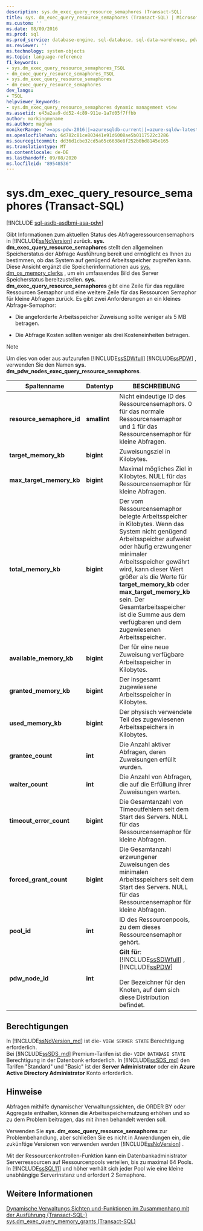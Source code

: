 ```yaml
---
description: sys.dm_exec_query_resource_semaphores (Transact-SQL)
title: sys. dm_exec_query_resource_semaphores (Transact-SQL) | Microsoft-Dokumentation
ms.custom: ''
ms.date: 08/09/2016
ms.prod: sql
ms.prod_service: database-engine, sql-database, sql-data-warehouse, pdw
ms.reviewer: ''
ms.technology: system-objects
ms.topic: language-reference
f1_keywords:
- sys.dm_exec_query_resource_semaphores_TSQL
- dm_exec_query_resource_semaphores_TSQL
- sys.dm_exec_query_resource_semaphores
- dm_exec_query_resource_semaphores
dev_langs:
- TSQL
helpviewer_keywords:
- sys.dm_exec_query_resource_semaphores dynamic management view
ms.assetid: e43a2aa9-dd52-4c89-911e-1a7d05f7ffbb
author: markingmyname
ms.author: maghan
monikerRange: '>=aps-pdw-2016||=azuresqldb-current||=azure-sqldw-latest||>=sql-server-2016||=sqlallproducts-allversions||>=sql-server-linux-2017||=azuresqldb-mi-current'
ms.openlocfilehash: 6d782c81ce803441e91d6008ae5b0117522c3286
ms.sourcegitcommit: dd36d1cbe32cd5a65c6638e8f252b0bd8145e165
ms.translationtype: MT
ms.contentlocale: de-DE
ms.lasthandoff: 09/08/2020
ms.locfileid: "89548536"
---
```

# <a name="sysdm_exec_query_resource_semaphores-transact-sql"></a>sys.dm_exec_query_resource_semaphores (Transact-SQL)
[!INCLUDE [sql-asdb-asdbmi-asa-pdw](../../includes/applies-to-version/sql-asdb-asdbmi-asa-pdw.md)]

  Gibt Informationen zum aktuellen Status des Abfrageressourcensemaphors in [!INCLUDE[ssNoVersion](../../includes/ssnoversion-md.md)] zurück. **sys. dm_exec_query_resource_semaphores** stellt den allgemeinen Speicherstatus der Abfrage Ausführung bereit und ermöglicht es Ihnen zu bestimmen, ob das System auf genügend Arbeitsspeicher zugreifen kann. Diese Ansicht ergänzt die Speicherinformationen aus [sys. dm_os_memory_clerks](../../relational-databases/system-dynamic-management-views/sys-dm-os-memory-clerks-transact-sql.md) , um ein umfassendes Bild des Server Speicherstatus bereitzustellen. **sys. dm_exec_query_resource_semaphores** gibt eine Zeile für das reguläre Ressourcen Semaphor und eine weitere Zeile für das Ressourcen Semaphor für kleine Abfragen zurück. Es gibt zwei Anforderungen an ein kleines Abfrage-Semaphor:  
  
-   Die angeforderte Arbeitsspeicher Zuweisung sollte weniger als 5 MB betragen.  
  
-   Die Abfrage Kosten sollten weniger als drei Kosteneinheiten betragen.  
  
> [!NOTE]  
>  Um dies von oder aus aufzurufen [!INCLUDE[ssSDWfull](../../includes/sssdwfull-md.md)] [!INCLUDE[ssPDW](../../includes/sspdw-md.md)] , verwenden Sie den Namen **sys. dm_pdw_nodes_exec_query_resource_semaphores**.  
  
|Spaltenname|Datentyp|BESCHREIBUNG|  
|-----------------|---------------|-----------------|  
|**resource_semaphore_id**|**smallint**|Nicht eindeutige ID des Ressourcensemaphors. 0 für das normale Ressourcensemaphor und 1 für das Ressourcensemaphor für kleine Abfragen.|  
|**target_memory_kb**|**bigint**|Zuweisungsziel in Kilobytes.|  
|**max_target_memory_kb**|**bigint**|Maximal mögliches Ziel in Kilobytes. NULL für das Ressourcensemaphor für kleine Abfragen.|  
|**total_memory_kb**|**bigint**|Der vom Ressourcensemaphor belegte Arbeitsspeicher in Kilobytes. Wenn das System nicht genügend Arbeitsspeicher aufweist oder häufig erzwungener minimaler Arbeitsspeicher gewährt wird, kann dieser Wert größer als die Werte für **target_memory_kb** oder **max_target_memory_kb** sein. Der Gesamtarbeitsspeicher ist die Summe aus dem verfügbaren und dem zugewiesenen Arbeitsspeicher.|  
|**available_memory_kb**|**bigint**|Der für eine neue Zuweisung verfügbare Arbeitsspeicher in Kilobytes.|  
|**granted_memory_kb**|**bigint**|Der insgesamt zugewiesene Arbeitsspeicher in Kilobytes.|  
|**used_memory_kb**|**bigint**|Der physisch verwendete Teil des zugewiesenen Arbeitsspeichers in Kilobytes.|  
|**grantee_count**|**int**|Die Anzahl aktiver Abfragen, deren Zuweisungen erfüllt wurden.|  
|**waiter_count**|**int**|Die Anzahl von Abfragen, die auf die Erfüllung ihrer Zuweisungen warten.|  
|**timeout_error_count**|**bigint**|Die Gesamtanzahl von Timeoutfehlern seit dem Start des Servers. NULL für das Ressourcensemaphor für kleine Abfragen.|  
|**forced_grant_count**|**bigint**|Die Gesamtanzahl erzwungener Zuweisungen des minimalen Arbeitsspeichers seit dem Start des Servers. NULL für das Ressourcensemaphor für kleine Abfragen.|  
|**pool_id**|**int**|ID des Ressourcenpools, zu dem dieses Ressourcensemaphor gehört.|  
|**pdw_node_id**|**int**|**Gilt für**: [!INCLUDE[ssSDWfull](../../includes/sssdwfull-md.md)] , [!INCLUDE[ssPDW](../../includes/sspdw-md.md)]<br /><br /> Der Bezeichner für den Knoten, auf dem sich diese Distribution befindet.|  
  
## <a name="permissions"></a>Berechtigungen  

In [!INCLUDE[ssNoVersion_md](../../includes/ssnoversion-md.md)] ist die- `VIEW SERVER STATE` Berechtigung erforderlich.   
Bei [!INCLUDE[ssSDS_md](../../includes/sssds-md.md)] Premium-Tarifen ist die- `VIEW DATABASE STATE` Berechtigung in der Datenbank erforderlich. In [!INCLUDE[ssSDS_md](../../includes/sssds-md.md)] den Tarifen "Standard" und "Basic" ist der  **Server Administrator** oder ein **Azure Active Directory Administrator** Konto erforderlich.   
  
## <a name="remarks"></a>Hinweise  
 Abfragen mithilfe dynamischer Verwaltungssichten, die ORDER BY oder Aggregate enthalten, können die Arbeitsspeichernutzung erhöhen und so zu dem Problem beitragen, das mit ihnen behandelt werden soll.  
  
 Verwenden Sie **sys. dm_exec_query_resource_semaphores** zur Problembehandlung, aber schließen Sie es nicht in Anwendungen ein, die zukünftige Versionen von verwenden werden [!INCLUDE[ssNoVersion](../../includes/ssnoversion-md.md)] .  
  
 Mit der Ressourcenkontrollen-Funktion kann ein Datenbankadministrator Serverressourcen auf Ressourcenpools verteilen, bis zu maximal 64 Pools. In [!INCLUDE[ssSQL11](../../includes/sssql11-md.md)] und höher verhält sich jeder Pool wie eine kleine unabhängige Serverinstanz und erfordert 2 Semaphore.  
  
## <a name="see-also"></a>Weitere Informationen  
 [Dynamische Verwaltungs Sichten und-Funktionen im Zusammenhang mit der Ausführung &#40;Transact-SQL-&#41;](../../relational-databases/system-dynamic-management-views/execution-related-dynamic-management-views-and-functions-transact-sql.md)   
 [sys.dm_exec_query_memory_grants &#40;Transact-SQL&#41;](../../relational-databases/system-dynamic-management-views/sys-dm-exec-query-memory-grants-transact-sql.md)  
  
  


